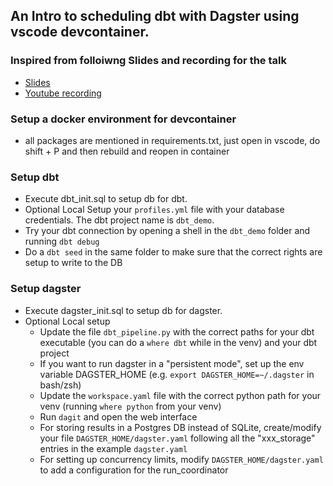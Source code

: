 ## An Intro to scheduling dbt with Dagster using vscode devcontainer.

### Inspired from folloiwng Slides and recording for the talk
- [Slides](./Sydney%20dbt%20meetup%20-%20Benoit%20Perigaud%20-%20dbt%20and%20Dagster.pdf)
- [Youtube recording](https://www.youtube.com/watch?v=FkCEBFY_6ow)

### Setup a docker environment for devcontainer
- all packages are mentioned in requirements.txt, just open in vscode, do shift + P and then rebuild and reopen in container

### Setup dbt
- Execute dbt_init.sql to setup db for dbt.
- Optional Local Setup your `profiles.yml` file with your database credentials. The dbt project name is `dbt_demo`.
- Try your dbt connection by opening a shell in the `dbt_demo` folder and running `dbt debug`
- Do a `dbt seed` in the same folder to make sure that the correct rights are setup to write to the DB

### Setup dagster
- Execute dagster_init.sql to setup db for dagster.
- Optional Local setup
    - Update the file `dbt_pipeline.py` with the correct paths for your dbt executable (you can do a `where dbt` while in the venv) and your dbt project
    - If you want to run dagster in a "persistent mode", set up the env variable DAGSTER_HOME (e.g. `export DAGSTER_HOME=~/.dagster` in bash/zsh)
    - Update the `workspace.yaml` file with the correct python path for your venv (running `where python` from your venv)
    - Run `dagit` and open the web interface
    - For storing results in a Postgres DB instead of SQLite, create/modify your file `DAGSTER_HOME/dagster.yaml` following all the "xxx_storage" entries in the example `dagster.yaml`
    - For setting up concurrency limits, modify `DAGSTER_HOME/dagster.yaml` to add a configuration for the run_coordinator